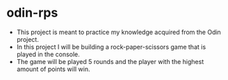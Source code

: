 # odin-rps
- This project is meant to practice my knowledge acquired from the Odin project.
- In this project I will be building a rock-paper-scissors game that is played in the console.
- The game will be played 5 rounds and the player with the highest amount of points will win.
